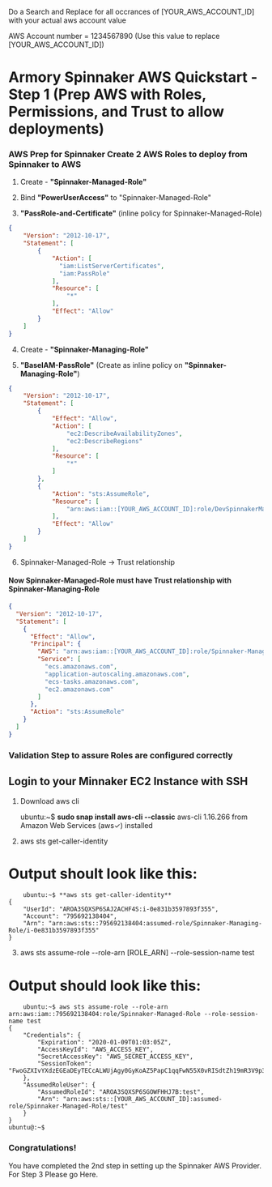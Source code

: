 Do a Search and Replace for all occrances of [YOUR_AWS_ACCOUNT_ID] with your actual aws account value

AWS Account number = 1234567890 (Use this value to replace [YOUR_AWS_ACCOUNT_ID])

# Armory Spinnaker AWS Quickstart - Step 1 (Prep AWS with Roles, Permissions, and Trust to allow deployments)

### AWS Prep for Spinnaker Create 2 AWS Roles to deploy from Spinnaker to AWS

1. Create - **"Spinnaker-Managed-Role"**

2. Bind **"PowerUserAccess"** to "Spinnaker-Managed-Role"

3. **"PassRole-and-Certificate"** (inline policy for Spinnaker-Managed-Role)

```json
{
    "Version": "2012-10-17",
    "Statement": [
        {
            "Action": [
              "iam:ListServerCertificates",
              "iam:PassRole"
            ],
            "Resource": [
                "*"
            ],
            "Effect": "Allow"
        }
    ]
}
```

4. Create - **"Spinnaker-Managing-Role"**

5. **"BaseIAM-PassRole"** (Create as inline policy on **"Spinnaker-Managing-Role"**)

```json
{
    "Version": "2012-10-17",
    "Statement": [
        {
            "Effect": "Allow",
            "Action": [
                "ec2:DescribeAvailabilityZones",
                "ec2:DescribeRegions"
            ],
            "Resource": [
                "*"
            ]
        },
        {
            "Action": "sts:AssumeRole",
            "Resource": [
                "arn:aws:iam::[YOUR_AWS_ACCOUNT_ID]:role/DevSpinnakerManagedRole"
            ],
            "Effect": "Allow"
        }
    ]
}
```

6. Spinnaker-Managed-Role -> Trust relationship

#### Now Spinnaker-Managed-Role must have Trust relationship with Spinnaker-Managing-Role ####

```json
{
  "Version": "2012-10-17",
  "Statement": [
    {
      "Effect": "Allow",
      "Principal": {
        "AWS": "arn:aws:iam::[YOUR_AWS_ACCOUNT_ID]:role/Spinnaker-Managing-Role",
        "Service": [
          "ecs.amazonaws.com",
          "application-autoscaling.amazonaws.com",
          "ecs-tasks.amazonaws.com",
          "ec2.amazonaws.com"
        ]
      },
      "Action": "sts:AssumeRole"
    }
  ]
}
```

### Validation Step to assure Roles are configured correctly 

## Login to your Minnaker EC2 Instance with SSH     

1. Download aws cli 

    ubuntu:~$ **sudo snap install aws-cli --classic**
    aws-cli 1.16.266 from Amazon Web Services (aws✓) installed

2. aws sts get-caller-identity 

# Output shoult look like this:
```code
    ubuntu:~$ **aws sts get-caller-identity**
{
    "UserId": "AROA3SQXSP6SAJ2ACHF4S:i-0e831b3597893f355",
    "Account": "795692138404",
    "Arn": "arn:aws:sts::795692138404:assumed-role/Spinnaker-Managing-Role/i-0e831b3597893f355"
}
```
3. aws sts assume-role --role-arn [ROLE_ARN] --role-session-name test

# Output should look like this:
```code
    ubuntu:~$ aws sts assume-role --role-arn arn:aws:iam::795692138404:role/Spinnaker-Managed-Role --role-session-name test
{
    "Credentials": {
        "Expiration": "2020-01-09T01:03:05Z",
        "AccessKeyId": "AWS_ACCESS_KEY",
        "SecretAccessKey": "AWS_SECRET_ACCESS_KEY",
        "SessionToken": "FwoGZXIvYXdzEGEaDEyTECcALWUjAgy0GyKoAZ5PapC1qqFwN55X0vRISdtZh19mR3V9p3i5dGZugt3FQ4DNOamVgIG82I1qaspn83aBefdbpUtznN9fJxwPNoRhYinVgIXGdsTWnBuQ57U7s/cDoHosvV5+J3oZj8ffjLInzsI05IrRBiOTmqU3caEP/e+6N5nzHg/9+aS6TCWjCIzjL0mHtclBBQ7k/dijrg/5vTVFh8UGakcJL3SV6gaCHj0k6BUzEii529nwBTItq6/QISV8wfGNLQJOPDB5P3zoQkHjkpoWCEh1p0oc4hEwki8F7NutXNrg14W+"
    },
    "AssumedRoleUser": {
        "AssumedRoleId": "AROA3SQXSP6SGOWFHHJ7B:test",
        "Arn": "arn:aws:sts::[YOUR_AWS_ACCOUNT_ID]:assumed-role/Spinnaker-Managed-Role/test"
    }
}
ubuntu@:~$
```
### Congratulations! 
You have completed the 2nd step in setting up the Spinnaker AWS Provider.  For Step 3 Please go Here.
